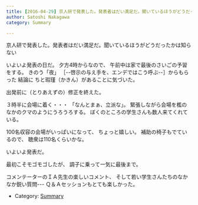 ```yaml
---
title: [2016-04-29] 京人研で発表した。発表者はだい満足だ。聞いているほうがどうだったかは知らない
author: Satoshi Nakagawa
category: Summary

---
```


京人研で発表した。発表者はだい満足だ。聞いているほうがどうだったかは知らない

 いよいよ発表の日だ。
夕方4時からなので、
午前中は家で最後のさいごの予習をする。
きのう「夜」
［--啓示の与え手を、エンデではこう呼ぶ--］からもらった
結論に 
ちと瑕瑾（かきん）があることに気づいた。

 出発前に（とりあえずの）修正を終えた。

 ３時半に会場に着く・・・
「なんとまぁ、立派な」。
緊張しながら会場を檻のなかのクマのようにうろうろする。
ぼくのところの学生さんも数人来てくれている。

 100名収容の会場がいっぱいになって、
ちょっと嬉しい。
補助の椅子もでているので、
聴衆は110名くらいかな。

 いよいよ発表だ。

<!--more-->

 最初こそモゴモゴしたが、
調子に乗って一気に最後まで。

 コメンテーターのＩＡ先生の楽しいコメント、
そして若い学生さんたちのなかなか鋭い質問---
Ｑ＆Ａセッションもとても楽しかった。

- Category: [Summary](https://merapano.github.io/categories.html#Summary)

